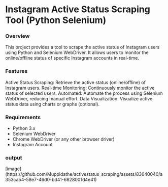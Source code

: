 <h1>Instagram Active Status Scraping Tool (Python Selenium)</h1>
<h3>Overview</h3>
<p>This project provides a tool to scrape the active status of Instagram users using Python and Selenium WebDriver. It allows users to monitor the online/offline status of specific Instagram accounts in real-time.</p>

<h3>Features</h3>
<p>Active Status Scraping: Retrieve the active status (online/offline) of Instagram users.
Real-time Monitoring: Continuously monitor the active status of selected users.
Automated: Automate the process using Selenium WebDriver, reducing manual effort.
Data Visualization: Visualize active status data using charts or graphs (optional).</p>
<h3>Requirements</h3>
<ul><li>Python 3.x</li>
<li>Selenium WebDriver</li>
<li>Chrome WebDriver (or any other browser driver)</li>
<li>Instagram Account</li>
</ul>
<h3>output</h3>
[image](https://github.com/Muppidathe/activestatus_scraping/assets/83640040/a353ca54-58e7-46d0-bd41-6828001d4e41)


